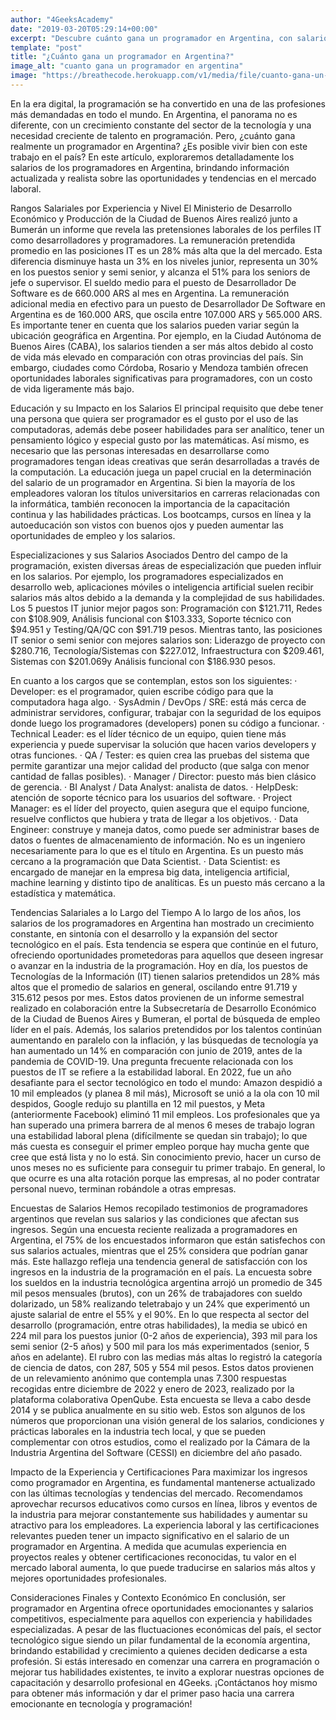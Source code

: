 ```yaml
---
author: "4GeeksAcademy"
date: "2019-03-20T05:29:14+00:00"
excerpt: "Descubre cuánto gana un programador en Argentina, con salarios promedio de 660.000 ARS y un crecimiento constante en el sector tecnológico. Conoce las tendencias y oportunidades en el mercado laboral de programación."
template: "post" 
title: "¿Cuánto gana un programador en Argentina?"
image_alt: "cuanto gana un programador en argentina"
image: "https://breathecode.herokuapp.com/v1/media/file/cuanto-gana-un-programador-jpg"
---
```


En la era digital, la programación se ha convertido en una de las profesiones más demandadas en todo el mundo. En Argentina, el panorama no es diferente, con un crecimiento constante del sector de la tecnología y una necesidad creciente de talento en programación. Pero, ¿cuánto gana realmente un programador en Argentina? ¿Es posible vivir bien con este trabajo en el país? En este artículo, exploraremos detalladamente los salarios de los programadores en Argentina, brindando información actualizada y realista sobre las oportunidades y tendencias en el mercado laboral.

Rangos Salariales por Experiencia y Nivel
El Ministerio de Desarrollo Económico y Producción de la Ciudad de Buenos Aires realizó junto a Bumerán un informe que revela las pretensiones laborales de los perfiles IT como desarrolladores y programadores.
La remuneración pretendida promedio en las posiciones IT es un 28% más alta que la del mercado. Esta diferencia disminuye hasta un 3% en los niveles junior, representa un 30% en los puestos senior y semi senior, y alcanza el 51% para los seniors de jefe o supervisor.
El sueldo medio para el puesto de Desarrollador De Software es de 660.000 ARS al mes en Argentina. La remuneración adicional media en efectivo para un puesto de Desarrollador De Software en Argentina es de 160.000 ARS, que oscila entre 107.000 ARS y 565.000 ARS.
Es importante tener en cuenta que los salarios pueden variar según la ubicación geográfica en Argentina. Por ejemplo, en la Ciudad Autónoma de Buenos Aires (CABA), los salarios tienden a ser más altos debido al costo de vida más elevado en comparación con otras provincias del país. Sin embargo, ciudades como Córdoba, Rosario y Mendoza también ofrecen oportunidades laborales significativas para programadores, con un costo de vida ligeramente más bajo.
 
Educación y su Impacto en los Salarios
El principal requisito que debe tener una persona que quiera ser programador es el gusto por el uso de las computadoras, además debe poseer habilidades para ser analítico, tener un pensamiento lógico y especial gusto por las matemáticas. Así mismo, es necesario que las personas interesadas en desarrollarse como programadores tengan ideas creativas que serán desarrolladas a través de la computación.
La educación juega un papel crucial en la determinación del salario de un programador en Argentina. Si bien la mayoría de los empleadores valoran los títulos universitarios en carreras relacionadas con la informática, también reconocen la importancia de la capacitación continua y las habilidades prácticas. Los bootcamps, cursos en línea y la autoeducación son vistos con buenos ojos y pueden aumentar las oportunidades de empleo y los salarios.
 
 
Especializaciones y sus Salarios Asociados
Dentro del campo de la programación, existen diversas áreas de especialización que pueden influir en los salarios. Por ejemplo, los programadores especializados en desarrollo web, aplicaciones móviles o inteligencia artificial suelen recibir salarios más altos debido a la demanda y la complejidad de sus habilidades.
Los 5 puestos IT junior mejor pagos son: Programación con $121.711, Redes con $108.909, Análisis funcional con $103.333, Soporte técnico con $94.951 y Testing/QA/QC con $91.719 pesos.
Mientras tanto, las posiciones IT senior o semi senior con mejores salarios son: Liderazgo de proyecto con $280.716, Tecnología/Sistemas con $227.012, Infraestructura con $209.461, Sistemas con $201.069y Análisis funcional con $186.930 pesos.
 
En cuanto a los cargos que se contemplan, estos son los siguientes:
·         Developer: es el programador, quien escribe código para que la computadora haga algo.
·         SysAdmin / DevOps / SRE: está más cerca de administrar servidores, configurar, trabajar con la seguridad de los equipos donde luego los programadores (developers) ponen su código a funcionar.
·         Technical Leader: es el líder técnico de un equipo, quien tiene más experiencia y puede supervisar la solución que hacen varios developers y otras funciones.
·         QA / Tester: es quien crea las pruebas del sistema que permite garantizar una mejor calidad del producto (que salga con menor cantidad de fallas posibles).
·         Manager / Director: puesto más bien clásico de gerencia.
·         BI Analyst / Data Analyst: analista de datos.
·         HelpDesk: atención de soporte técnico para los usuarios del software.
·         Project Manager: es el líder del proyecto, quien asegura que el equipo funcione, resuelve conflictos que hubiera y trata de llegar a los objetivos.
·         Data Engineer: construye y maneja datos, como puede ser administrar bases de datos o fuentes de almacenamiento de información. No es un ingeniero necesariamente para lo que es el título en Argentina. Es un puesto más cercano a la programación que Data Scientist.
·         Data Scientist: es encargado de manejar en la empresa big data, inteligencia artificial, machine learning y distinto tipo de analíticas. Es un puesto más cercano a la estadística y matemática.
 
Tendencias Salariales a lo Largo del Tiempo
A lo largo de los años, los salarios de los programadores en Argentina han mostrado un crecimiento constante, en sintonía con el desarrollo y la expansión del sector tecnológico en el país. Esta tendencia se espera que continúe en el futuro, ofreciendo oportunidades prometedoras para aquellos que deseen ingresar o avanzar en la industria de la programación.
Hoy en día, los puestos de Tecnologías de la Información (IT) tienen salarios pretendidos un 28% más altos que el promedio de salarios en general, oscilando entre 91.719 y 315.612 pesos por mes. Estos datos provienen de un informe semestral realizado en colaboración entre la Subsecretaría de Desarrollo Económico de la Ciudad de Buenos Aires y Bumeran, el portal de búsqueda de empleo líder en el país.
Además, los salarios pretendidos por los talentos continúan aumentando en paralelo con la inflación, y las búsquedas de tecnología ya han aumentado un 14% en comparación con junio de 2019, antes de la pandemia de COVID-19.
Una pregunta frecuente relacionada con los puestos de IT se refiere a la estabilidad laboral. En 2022, fue un año desafiante para el sector tecnológico en todo el mundo: Amazon despidió a 10 mil empleados (y planea 8 mil más), Microsoft se unió a la ola con 10 mil despidos, Google redujo su plantilla en 12 mil puestos, y Meta (anteriormente Facebook) eliminó 11 mil empleos.
Los profesionales que ya han superado una primera barrera de al menos 6 meses de trabajo logran una estabilidad laboral plena (difícilmente se quedan sin trabajo); lo que más cuesta es conseguir el primer empleo porque hay mucha gente que cree que está lista y no lo está.
Sin conocimiento previo, hacer un curso de unos meses no es suficiente para conseguir tu primer trabajo. En general, lo que ocurre es una alta rotación porque las empresas, al no poder contratar personal nuevo, terminan robándole a otras empresas.
 
 
Encuestas de Salarios
Hemos recopilado testimonios de programadores argentinos que revelan sus salarios y las condiciones que afectan sus ingresos. Según una encuesta reciente realizada a programadores en Argentina, el 75% de los encuestados informaron que están satisfechos con sus salarios actuales, mientras que el 25% considera que podrían ganar más. Este hallazgo refleja una tendencia general de satisfacción con los ingresos en la industria de la programación en el país.
La encuesta sobre los sueldos en la industria tecnológica argentina arrojó un promedio de 345 mil pesos mensuales (brutos), con un 26% de trabajadores con sueldo dolarizado, un 58% realizando teletrabajo y un 24% que experimentó un ajuste salarial de entre el 55% y el 90%.
En lo que respecta al sector del desarrollo (programación, entre otras habilidades), la media se ubicó en 224 mil para los puestos junior (0-2 años de experiencia), 393 mil para los semi senior (2-5 años) y 500 mil para los más experimentados (senior, 5 años en adelante). El rubro con las medias más altas lo registró la categoría de ciencia de datos, con 287, 505 y 554 mil pesos.
Estos datos provienen de un relevamiento anónimo que contempla unas 7.300 respuestas recogidas entre diciembre de 2022 y enero de 2023, realizado por la plataforma colaborativa OpenQube. Esta encuesta se lleva a cabo desde 2014 y se publica anualmente en su sitio web.
Estos son algunos de los números que proporcionan una visión general de los salarios, condiciones y prácticas laborales en la industria tech local, y que se pueden complementar con otros estudios, como el realizado por la Cámara de la Industria Argentina del Software (CESSI) en diciembre del año pasado.
 
Impacto de la Experiencia y Certificaciones
Para maximizar los ingresos como programador en Argentina, es fundamental mantenerse actualizado con las últimas tecnologías y tendencias del mercado. Recomendamos aprovechar recursos educativos como cursos en línea, libros y eventos de la industria para mejorar constantemente sus habilidades y aumentar su atractivo para los empleadores.
La experiencia laboral y las certificaciones relevantes pueden tener un impacto significativo en el salario de un programador en Argentina. A medida que acumulas experiencia en proyectos reales y obtener certificaciones reconocidas, tu valor en el mercado laboral aumenta, lo que puede traducirse en salarios más altos y mejores oportunidades profesionales.
 
Consideraciones Finales y Contexto Económico
En conclusión, ser programador en Argentina ofrece oportunidades emocionantes y salarios competitivos, especialmente para aquellos con experiencia y habilidades especializadas. A pesar de las fluctuaciones económicas del país, el sector tecnológico sigue siendo un pilar fundamental de la economía argentina, brindando estabilidad y crecimiento a quienes deciden dedicarse a esta profesión.
Si estás interesado en comenzar una carrera en programación o mejorar tus habilidades existentes, te invito a explorar nuestras opciones de capacitación y desarrollo profesional en 4Geeks. ¡Contáctanos hoy mismo para obtener más información y dar el primer paso hacia una carrera emocionante en tecnología y programación!
